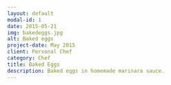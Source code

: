 ```yaml
---
layout: default
modal-id: 1
date: 2015-05-21
img: bakedeggs.jpg
alt: Baked eggs
project-date: May 2015
client: Personal Chef
category: Chef
title: Baked Eggs
description: Baked eggs in homemade marinara sauce.
---
```

